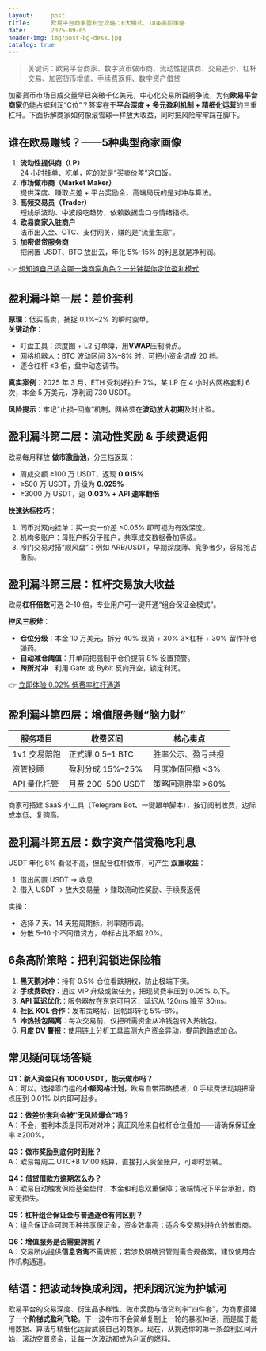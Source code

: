 ```yaml
---
layout:     post
title:      欧易平台商家盈利全攻略：6大模式、18条高阶策略
date:       2025-09-05
header-img: img/post-bg-desk.jpg
catalog: true
---
```


> 关键词：欧易平台商家、数字货币做市商、流动性提供商、交易差价、杠杆交易、加密货币增值、手续费返佣、数字资产借贷

加密货币市场日成交量早已突破千亿美元，中心化交易所百舸争流，为何**欧易平台商家**仍能占据利润“C位”？答案在于**平台深度 + 多元盈利机制 + 精细化运营**的三重杠杆。下面拆解商家如何像滚雪球一样放大收益，同时把风险牢牢踩在脚下。

## 谁在欧易赚钱？——5种典型商家画像

1. **流动性提供商（LP）**  
   24 小时挂单、吃单，吃的就是“买卖价差”这口饭。  
2. **市场做市商（Market Maker）**  
   提供深度、赚取点差 + 平台奖励金，高端局玩的是对冲与算法。  
3. **高频交易员（Trader）**  
   短线杀波动、中波段吃趋势，依赖数据盘口与情绪指标。  
4. **欧易商家入驻商户**  
   法币出入金、OTC、支付网关，赚的是“流量生意”。  
5. **加密借贷服务商**  
   把闲置 USDT、BTC 放出去，年化 5%–15% 的利息就是净利润。

👉 [想知道自己适合哪一类商家角色？一分钟帮你定位盈利模式](https://okxdog.com/)

## 盈利漏斗第一层：差价套利

**原理**：低买高卖，捕捉 0.1%–2% 的瞬时空单。  
**关键动作**：

- 盯盘工具：深度图 + L2 订单簿，用**VWAP**压制滑点。  
- 网格机器人：BTC 波动区间 3%–8% 时，可把小资金切成 20 档。  
- 逐仓杠杆 ≤3 倍，盘中动态调节。

**真实案例**：2025 年 3 月，ETH 受利好拉升 7%，某 LP 在 4 小时内网格套利 6 次，本金 5 万美元，净利润 730 USDT。

**风险提示**：牢记“止损–回撤”机制，网格须在**波动放大初期**及时止盈。

## 盈利漏斗第二层：流动性奖励 & 手续费返佣

欧易每月释放 **做市激励池**，分三档返现：  
- 周成交额 ≥100 万 USDT，返现 **0.015%**  
- ≥500 万 USDT，升级为 **0.025%**  
- ≥3000 万 USDT，返 **0.03% + API 速率翻倍**

**快速达标技巧**：

1. 同币对双向挂单：买一卖一价差 ≤0.05% 即可视为有效深度。  
2. 机构多账户：母账户拆分子账户，共享成交数据叠加等级。  
3. 冷门交易对搭“顺风盘”：例如 ARB/USDT，早期深度薄、竞争者少，容易抢占激励。

## 盈利漏斗第三层：杠杆交易放大收益

欧易**杠杆倍数**可选 2–10 倍，专业用户可一键开通“组合保证金模式”。  

**控风三板斧**：

- **仓位分级**：本金 10 万美元，拆分 40% 现货 + 30% 3×杠杆 + 30% 留作补仓弹药。  
- **自动减仓阈值**：开单前把强制平仓价提前 8% 设置预警。  
- **跨所对冲**：利用 Gate 或 Bybit 反向开空，锁定利润。

👉 [立即体验 0.02% 低费率杠杆通道](https://okxdog.com/)

## 盈利漏斗第四层：增值服务赚“脑力财”

| 服务项目 | 收费区间 | 核心卖点 |
|---|---|---|
| 1v1 交易陪跑 | 正式课 0.5–1 BTC | 胜率公示、盈亏共担 |
| 资管投顾 | 盈利分成 15%–25% | 月度净值回撤 <3% |
| API 量化托管 | 月费 200–500 USDT | 策略回测胜率 >60% |

商家可搭建 SaaS 小工具（Telegram Bot、一键跟单脚本），按订阅制收费，边际成本低、复购高。

## 盈利漏斗第五层：数字资产借贷稳吃利息

USDT 年化 8% 看似不高，但配合杠杆做市，可产生 **双重收益**：

1. 借出闲置 USDT → 收息  
2. 借入 USDT → 放大交易量 → 赚取流动性奖励、手续费返佣  

实操：  
- 选择 7 天、14 天短周期标，利率随市调。  
- 分散 5–10 个不同借贷方，单标占比不超 20%。  

## 6条高阶策略：把利润锁进保险箱

1. **黑天鹅对冲**：持有 0.5% 仓位看跌期权，防止极端下探。  
2. **手续费砍价**：通过 VIP 升级或做任务，把现货费率压到 0.05% 以下。  
3. **API 延迟优化**：服务器放在东京可用区，延迟从 120ms 降至 30ms。  
4. **社区 KOL 合作**：发布策略帖，回帖即转化 5%–8%。  
5. **冷热钱包隔离**：每次交易前，仅把所需资金从冷钱包转入热钱包。  
6. **月度 DV 警报**：使用链上分析工具监测大户资金异动，提前跑路或加仓。

## 常见疑问现场答疑

**Q1：新人资金只有 1000 USDT，能玩做市吗？**  
A：可以。选择零门槛的**小额网格计划**，欧易自带策略模板，0 手续费活动期把滑点压到 0.01% 以内即可起步。

**Q2：做差价套利会被“无风险爆仓”吗？**  
A：不会，套利本质是同币对对冲；真正风险来自杠杆仓位叠加——请确保保证金率 ≥200%。

**Q3：做市奖励到底何时到账？**  
A：欧易每周二 UTC+8 17:00 结算，直接打入资金账户，可即时划转。

**Q4：借贷借款方逾期怎么办？**  
A：欧易自动触发保险基金垫付，本金和利息双重保障；极端情况下平台承担，商家无损失。

**Q5：杠杆组合保证金与普通逐仓有何区别？**  
A：组合保证金可跨币种共享保证金，资金效率高；适合多交易对持仓的做市商。

**Q6：增值服务是否需要牌照？**  
A：交易所内提供**信息咨询**不需牌照；若涉及明确资管则需合规备案，建议使用合作机构通道。

## 结语：把波动转换成利润，把利润沉淀为护城河

欧易平台的交易深度、衍生品多样性、做市奖励与借贷利率“四件套”，为商家搭建了一个**阶梯式盈利飞轮**。下一波牛市不会简单复制上一轮的暴涨神话，而是属于能用数据、算法与精细化运营武装自己的商家。现在，从挑选你的第一条盈利区间开始，滚动空置资金，让每一次波动都成为利润的燃料。
